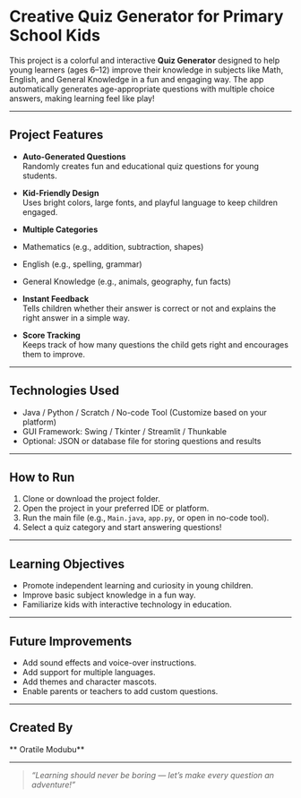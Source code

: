 #  Creative Quiz Generator for Primary School Kids 

This project is a colorful and interactive **Quiz Generator** designed to help young learners (ages 6–12) improve their knowledge in subjects like Math, English, and General Knowledge in a fun and engaging way. The app automatically generates age-appropriate questions with multiple choice answers, making learning feel like play!

---

##  Project Features

- **Auto-Generated Questions**  
  Randomly creates fun and educational quiz questions for young students.

-  **Kid-Friendly Design**  
  Uses bright colors, large fonts, and playful language to keep children engaged.

-  **Multiple Categories**  
  - Mathematics (e.g., addition, subtraction, shapes)
  - English (e.g., spelling, grammar)
  - General Knowledge (e.g., animals, geography, fun facts)

- **Instant Feedback**  
  Tells children whether their answer is correct or not and explains the right answer in a simple way.

-  **Score Tracking**  
  Keeps track of how many questions the child gets right and encourages them to improve.

---

##  Technologies Used

- Java / Python / Scratch / No-code Tool (Customize based on your platform)
- GUI Framework: Swing / Tkinter / Streamlit / Thunkable
- Optional: JSON or database file for storing questions and results

---

##  How to Run

1. Clone or download the project folder.
2. Open the project in your preferred IDE or platform.
3. Run the main file (e.g., `Main.java`, `app.py`, or open in no-code tool).
4. Select a quiz category and start answering questions!

---

##  Learning Objectives

- Promote independent learning and curiosity in young children.
- Improve basic subject knowledge in a fun way.
- Familiarize kids with interactive technology in education.

---

##  Future Improvements

-  Add sound effects and voice-over instructions.
-  Add support for multiple languages.
-  Add themes and character mascots.
-  Enable parents or teachers to add custom questions.

---

## Created By

** Oratile Modubu**

---

> *“Learning should never be boring — let’s make every question an adventure!”*
